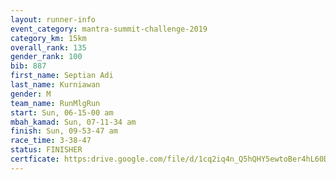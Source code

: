 ```yaml
---
layout: runner-info 
event_category: mantra-summit-challenge-2019 
category_km: 15km 
overall_rank: 135
gender_rank: 100
bib: 887
first_name: Septian Adi
last_name: Kurniawan
gender: M
team_name: RunMlgRun
start: Sun, 06-15-00 am
mbah_kamad: Sun, 07-11-34 am
finish: Sun, 09-53-47 am
race_time: 3-38-47
status: FINISHER
certficate: https:drive.google.com/file/d/1cq2iq4n_Q5hQHY5ewtoBer4hL60Dya6o/view?usp=sharing
---
```

